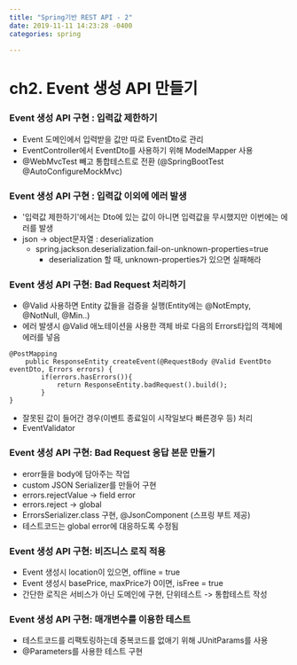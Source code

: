 ```yaml
---
title: "Spring기반 REST API - 2"
date: 2019-11-11 14:23:28 -0400
categories: spring

---
```


ch2. Event 생성 API 만들기
========================

### Event 생성 API 구현 : 입력값 제한하기

- Event 도메인에서 입력받을 값만 따로 EventDto로 관리
- EventController에서 EventDto를 사용하기 위해 ModelMapper 사용
- @WebMvcTest 빼고 통합테스트로 전환 (@SpringBootTest @AutoConfigureMockMvc)

### Event 생성 API 구현 : 입력값 이외에 에러 발생
- '입력값 제한하기'에서는 Dto에 있는 값이 아니면 입력값을 무시했지만 이번에는 에러를 발생
- json -> object문자열 : deserialization
  - spring.jackson.deserialization.fail-on-unknown-properties=true
      - deserialization 할 때, unknown-properties가 있으면 실패해라
      
### Event 생성 API 구현: Bad Request 처리하기
- @Valid 사용하면 Entity 값들을 검증을 실행(Entity에는 @NotEmpty, @NotNull, @Min..)
- 에러 발생시 @Valid 애노테이션을 사용한 객체 바로 다음의 Errors타입의 객체에 에러를 넣음
```
@PostMapping
    public ResponseEntity createEvent(@RequestBody @Valid EventDto eventDto, Errors errors) {
        if(errors.hasErrors()){
            return ResponseEntity.badRequest().build();
        }
}
```

- 잘못된 값이 들어간 경우(이벤트 종료일이 시작일보다 빠른경우 등) 처리
- EventValidator

### Event 생성 API 구현: Bad Request 응답 본문 만들기
- erorr들을 body에 담아주는 작업 
- custom JSON Serializer를 만들어 구현
- errors.rejectValue -> field error
- errors.reject -> global 
- ErrorsSerializer.class 구현, @JsonComponent (스프링 부트 제공)
- 테스트코드는 global error에 대응하도록 수정됨

### Event 생성 API 구현: 비즈니스 로직 적용
- Event 생성시 location이 있으면, offline = true
- Event 생성시 basePrice, maxPrice가 0이면, isFree = true
- 간단한 로직은 서비스가 아닌 도메인에 구현, 단위테스트 -> 통합테스트 작성

### Event 생성 API 구현: 매개변수를 이용한 테스트
- 테스트코드를 리팩토링하는데 중복코드를 없애기 위해 JUnitParams를 사용
- @Parameters를 사용한 테스트 구현